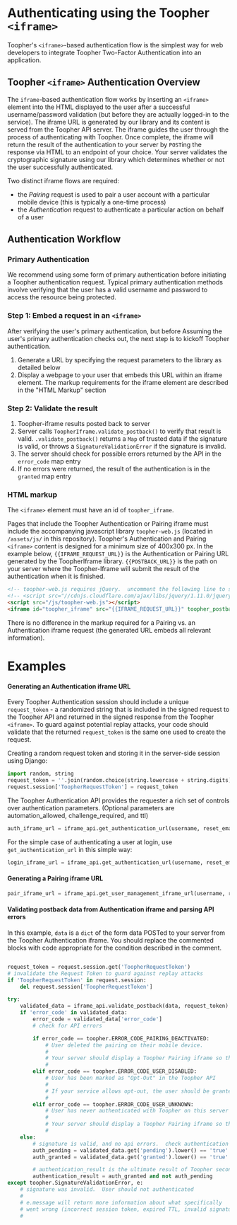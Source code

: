 Authenticating using the Toopher `<iframe>`
===========================================
Toopher's `<iframe>`-based authentication flow is the simplest way for web developers to integrate Toopher Two-Factor Authentication into an application.

## Toopher `<iframe>` Authentication Overview

The `iframe`-based authentication flow works by inserting an `<iframe>` element into the HTML displayed to the user after a successful username/password validation (but before they are actually logged-in to the service).  The iframe URL is generated by our library and its content is served from the Toopher API server.  The iframe guides the user through the process of authenticating with Toopher.  Once complete, the iframe will return the result of the authentication to your server by `POST`ing the response via HTML to an endpoint of your choice.  Your server validates the cryptographic signature using our library which determines whether or not the user successfully authenticated.

Two distinct iframe flows are required: 

* the *Pairing* request is used to pair a user account with a particular mobile device (this is typically a one-time process)
* the *Authentication* request to authenticate a particular action on behalf of a user

## Authentication Workflow
### Primary Authentication
We recommend using some form of primary authentication before initiating a Toopher authentication request.  Typical primary authentication methods involve verifying that the user has a valid username and password to access the resource being protected.

### Step 1: Embed a request in an `<iframe>`
After verifying the user's primary authentication, but before Assuming the user's primary authentication checks out, the next step is to kickoff Toopher authentication.

1. Generate a URL by specifying the request parameters to the library as detailed below
1. Display a webpage to your user that embeds this URL within an iframe element.  The markup requirements for the iframe element are described in the "HTML Markup" section

### Step 2: Validate the result
1. Toopher-iframe results posted back to server
1. Server calls `ToopherIframe.validate_postback()` to verify that result is valid.  `.validate_postback()` returns a `Map` of trusted data if the signature is valid, or throws a `SignatureValidationError` if the signature is invalid.
1. The server should check for possible errors returned by the API in the `error_code` map entry
1. If no errors were returned, the result of the authentication is in the `granted` map entry

### HTML markup
The `<iframe>` element must have an id of `toopher_iframe`.

Pages that include the Toopher Authentication or Pairing iframe must include the accompanying javascript library `toopher-web.js` (located in `/assets/js/` in this repository).  Toopher's Authentication and Pairing `<iframe>` content is designed for a minimum size of 400x300 px.  In the example below, `{{IFRAME_REQUEST_URL}}` is the Authentication or Pairing URL generated by the ToopherIframe library.  `{{POSTBACK_URL}}` is the path on your server where the Toopher-Iframe will submit the result of the authentication when it is finished.

```html
<!-- toopher-web.js requires jQuery.  uncomment the following line to source it from CDNJS if it is not already included in your page -->
<!-- <script src="//cdnjs.cloudflare.com/ajax/libs/jquery/1.11.0/jquery.min.js"></script> -->
<script src="/js/toopher-web.js"></script>
<iframe id="toopher_iframe" src="{{IFRAME_REQUEST_URL}}" toopher_postback="{{POSTBACK_URL}}" style="display:inline-block; height:300px; width:100%;"></iframe>
```

There is no difference in the markup required for a Pairing vs. an Authentication iframe request (the generated URL embeds all relevant information).

# Examples

#### Generating an Authentication iframe URL
Every Toopher Authentication session should include a unique `request_token` - a randomized string that is included in the signed request to the Toopher API and returned in the signed response from the Toopher `<iframe>`.  To guard against potential replay attacks, your code should validate that the returned `request_token` is the same one used to create the request.

Creating a random request token and storing it in the server-side session using Django:

```python
import random, string
request_token = ''.join(random.choice(string.lowercase + string.digits) for i in range(15))
request.session['ToopherRequestToken'] = request_token
```

The Toopher Authentication API provides the requester a rich set of controls over authentication parameters.
(Optional parameters are automation_allowed, challenge_required, and ttl)

```python
auth_iframe_url = iframe_api.get_authentication_url(username, reset_email, request_token, action_name, requester_metadata, automation_allowed=automation_allowed, challenge_required=challenge_required, ttl=ttl);
```

For the simple case of authenticating a user at login, use `get_authentication_url` in this simple way:

```python
login_iframe_url = iframe_api.get_authentication_url(username, reset_email, request_token)
```

#### Generating a Pairing iframe URL

```python
pair_iframe_url = iframe_api.get_user_management_iframe_url(username, reset_email)
```

#### Validating postback data from Authentication iframe and parsing API errors
In this example, `data` is a `dict` of the form data POSTed to your server from the Toopher Authentication iframe.  You should replace the commented blocks with code appropriate for the condition described in the comment.

```python

request_token = request.session.get('ToopherRequestToken')
# invalidate the Request Token to guard against replay attacks
if 'ToopherRequestToken' in request.session:
    del request.session['ToopherRequestToken']

try:
    validated_data = iframe_api.validate_postback(data, request_token)
    if 'error_code' in validated_data:
        error_code = validated_data['error_code']
        # check for API errors

        if error_code == toopher.ERROR_CODE_PAIRING_DEACTIVATED:
            # User deleted the pairing on their mobile device.
            # 
            # Your server should display a Toopher Pairing iframe so their account can be re-paired
            #
        elif error_code == toopher.ERROR_CODE_USER_DISABLED:
            # User has been marked as "Opt-Out" in the Toopher API
            #
            # If your service allows opt-out, the user should be granted access.
            #
        elif error_code == toopher.ERROR_CODE_USER_UNKNOWN:
            # User has never authenticated with Toopher on this server
            #
            # Your server should display a Toopher Pairing iframe so their account can be paired
            #
    else:
        # signature is valid, and no api errors.  check authentication result
        auth_pending = validated_data.get('pending').lower() == 'true'
        auth_granted = validated_data.get('granted').lower() == 'true'

        # authentication_result is the ultimate result of Toopher second-factor authentication
        authentication_result = auth_granted and not auth_pending
except toopher.SignatureValidationError, e:
    # signature was invalid.  User should not authenticated
    # 
    # e.message will return more information about what specifically
    # went wrong (incorrect session token, expired TTL, invalid signature)
    # 
```
